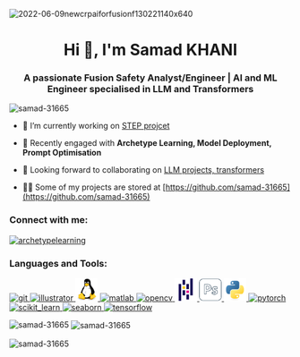 ![2022-06-09newcrpaiforfusionf130221140x640](https://github.com/samad-31665/samad-31665/assets/139679681/a0f30277-ad32-4538-ae94-b12d74a1ec1f)

<h1 align="center">Hi 👋, I'm Samad KHANI</h1>
<h3 align="center">A passionate Fusion Safety Analyst/Engineer | AI and ML Engineer specialised in LLM and Transformers</h3>

<p align="left"> <img src="https://komarev.com/ghpvc/?username=samad-31665&label=Profile%20views&color=0e75b6&style=flat" alt="samad-31665" /> </p>

- 🔭 I’m currently working on [STEP projcet](https://ccfe.ukaea.uk/programmes/step/)

- 🌱 Recently engaged with **Archetype Learning, Model Deployment, Prompt Optimisation**

- 👯 Looking forward to collaborating on [LLM projects, transformers](https://huggingface.co/)

- 👨‍💻 Some of my projects are stored at [https://github.com/samad-31665](https://github.com/samad-31665)

<h3 align="left">Connect with me:</h3>
<p align="left">
<a href="https://linkedin.com/in/archetypelearning" target="blank"><img align="center" src="https://raw.githubusercontent.com/rahuldkjain/github-profile-readme-generator/master/src/images/icons/Social/linked-in-alt.svg" alt="archetypelearning" height="30" width="40" /></a>
</p>

<h3 align="left">Languages and Tools:</h3>
<p align="left"> <a href="https://git-scm.com/" target="_blank" rel="noreferrer"> <img src="https://www.vectorlogo.zone/logos/git-scm/git-scm-icon.svg" alt="git" width="40" height="40"/> </a> <a href="https://www.adobe.com/in/products/illustrator.html" target="_blank" rel="noreferrer"> <img src="https://www.vectorlogo.zone/logos/adobe_illustrator/adobe_illustrator-icon.svg" alt="illustrator" width="40" height="40"/> </a> <a href="https://www.linux.org/" target="_blank" rel="noreferrer"> <img src="https://raw.githubusercontent.com/devicons/devicon/master/icons/linux/linux-original.svg" alt="linux" width="40" height="40"/> </a> <a href="https://www.mathworks.com/" target="_blank" rel="noreferrer"> <img src="https://upload.wikimedia.org/wikipedia/commons/2/21/Matlab_Logo.png" alt="matlab" width="40" height="40"/> </a> <a href="https://opencv.org/" target="_blank" rel="noreferrer"> <img src="https://www.vectorlogo.zone/logos/opencv/opencv-icon.svg" alt="opencv" width="40" height="40"/> </a> <a href="https://pandas.pydata.org/" target="_blank" rel="noreferrer"> <img src="https://raw.githubusercontent.com/devicons/devicon/2ae2a900d2f041da66e950e4d48052658d850630/icons/pandas/pandas-original.svg" alt="pandas" width="40" height="40"/> </a> <a href="https://www.photoshop.com/en" target="_blank" rel="noreferrer"> <img src="https://raw.githubusercontent.com/devicons/devicon/master/icons/photoshop/photoshop-line.svg" alt="photoshop" width="40" height="40"/> </a> <a href="https://www.python.org" target="_blank" rel="noreferrer"> <img src="https://raw.githubusercontent.com/devicons/devicon/master/icons/python/python-original.svg" alt="python" width="40" height="40"/> </a> <a href="https://pytorch.org/" target="_blank" rel="noreferrer"> <img src="https://www.vectorlogo.zone/logos/pytorch/pytorch-icon.svg" alt="pytorch" width="40" height="40"/> </a> <a href="https://scikit-learn.org/" target="_blank" rel="noreferrer"> <img src="https://upload.wikimedia.org/wikipedia/commons/0/05/Scikit_learn_logo_small.svg" alt="scikit_learn" width="40" height="40"/> </a> <a href="https://seaborn.pydata.org/" target="_blank" rel="noreferrer"> <img src="https://seaborn.pydata.org/_images/logo-mark-lightbg.svg" alt="seaborn" width="40" height="40"/> </a> <a href="https://www.tensorflow.org" target="_blank" rel="noreferrer"> <img src="https://www.vectorlogo.zone/logos/tensorflow/tensorflow-icon.svg" alt="tensorflow" width="40" height="40"/> </a> </p>

<p><img align="left" src="https://github-readme-stats.vercel.app/api/top-langs?username=samad-31665&show_icons=true&locale=en&layout=compact" alt="samad-31665" /></p>

<p>&nbsp;<img align="center" src="https://github-readme-stats.vercel.app/api?username=samad-31665&show_icons=true&locale=en" alt="samad-31665" /></p>

<p><img align="center" src="https://github-readme-streak-stats.herokuapp.com/?user=samad-31665&" alt="samad-31665" /></p>
